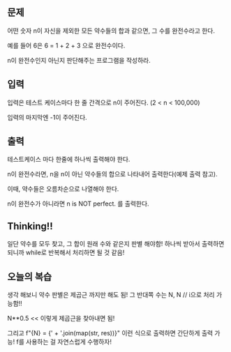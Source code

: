 ## 문제
어떤 숫자 n이 자신을 제외한 모든 약수들의 합과 같으면, 그 수를 완전수라고 한다.

예를 들어 6은 6 = 1 + 2 + 3 으로 완전수이다.

n이 완전수인지 아닌지 판단해주는 프로그램을 작성하라.

## 입력
입력은 테스트 케이스마다 한 줄 간격으로 n이 주어진다. (2 < n < 100,000)

입력의 마지막엔 -1이 주어진다.

## 출력
테스트케이스 마다 한줄에 하나씩 출력해야 한다.

n이 완전수라면, n을 n이 아닌 약수들의 합으로 나타내어 출력한다(예제 출력 참고).

이때, 약수들은 오름차순으로 나열해야 한다.

n이 완전수가 아니라면 n is NOT perfect. 를 출력한다.

## Thinking!!
일단 약수를 모두 찾고, 그 합이 원래 수와 같은지 판별 해야함!
하나씩 받아서 출력하면 되니까 while로 반복해서 처리하면 될 것 같음!

## 오늘의 복습
생각 해보니 약수 판별은 제곱근 까지만 해도 됨! 그 반대쪽 수는 N, N // i으로 처리 가능함!!

N**0.5 << 이렇게 제곱근을 찾아내면 됨!

그리고 f"{N} = {' + '.join(map(str, res))}" 이런 식으로 출력하면 간단하게 출력 가능!
f를 사용하는 걸 자연스럽게 수행하자!